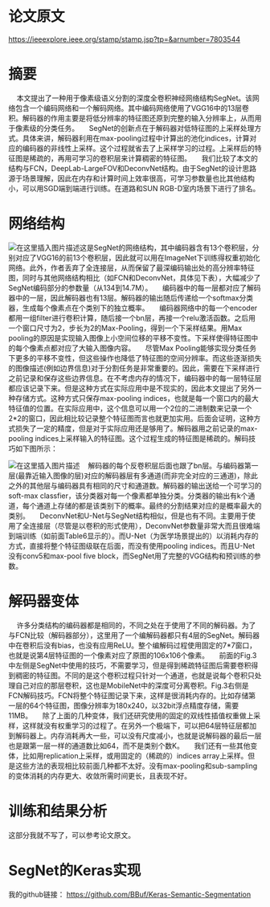 # 论文原文
https://ieeexplore.ieee.org/stamp/stamp.jsp?tp=&arnumber=7803544

# 摘要
$\quad$本文提出了一种用于像素级语义分割的深度全卷积神经网络结构SegNet。该网络包含一个编码网络和一个解码网络。其中编码网络使用了VGG16中的13层卷积。解码器的作用主要是将低分辨率的特征图还原到完整的输入分辨率上，从而用于像素级的分类任务。
$\quad$SegNet的创新点在于解码器对低特征图的上采样处理方式。具体来讲，解码器利用在max-pooling过程中计算出的池化indices，计算对应的编码器的非线性上采样。这个过程就省去了上采样学习的过程。上采样后的特征图是稀疏的，再用可学习的卷积层来计算稠密的特征图。
$\quad$我们比较了本文的结构与FCN，DeepLab-LargeFOV和DeconvNet结构。由于SegNet的设计思路源于场景理解，因此在内存和计算时间上效率很高，可学习参数量也比其他结构小，可以用SGD端到端进行训练。在道路和SUN RGB-D室内场景下进行了排名。

# 网络结构
![在这里插入图片描述](https://img-blog.csdnimg.cn/20190710150139888.png?x-oss-process=image/watermark,type_ZmFuZ3poZW5naGVpdGk,shadow_10,text_aHR0cHM6Ly9ibG9nLmNzZG4ubmV0L2p1c3Rfc29ydA==,size_16,color_FFFFFF,t_70)这是SegNet的网络结构，其中编码器含有13个卷积层，分别对应了VGG16的前13个卷积层，因此就可以用在ImageNet下训练得权重初始化网络。此外，作者丢弃了全连接层，从而保留了最深编码输出处的高分辨率特征图，同时与其他网络结构相比（如FCN和DeconvNet，具体见下表），大幅减少了SegNet编码部分的参数量（从134到14.7M）。
$\quad$编码器中的每一层都对应了解码器中的一层，因此解码器也有13层。解码器的输出随后传递给一个softmax分类器，生成每个像素点在个类别下的独立概率。
$\quad$编码器网络中的每一个encoder都用一组filter进行卷积计算，随后接一个bn层，再接一个relu激活函数。之后用一个窗口尺寸为2，步长为2的Max-Pooling，得到一个下采样结果。用Max pooling的原因是实现输入图像上小空间位移的平移不变性。下采样使得特征图中的每个像素点都对应了大输入图像内容。
$\quad$尽管Max Pooling能够实现分类任务下更多的平移不变性，但这些操作也降低了特征图的空间分辨率。而这些逐渐损失的图像描述(例如边界信息)对于分割任务是非常重要的。因此，需要在下采样进行之前记录和保存这些边界信息。在不考虑内存的情况下，编码器中的每一层特征层都应该记录下来。但是这种方式在实际应用中是不现实的，因此本文提出了另外一种存储方式。这种方式只保存max-pooling indices，也就是每一个窗口内的最大特征值的位置。在实际应用中，这个信息可以用一个2位的二进制数来记录一个2*2的窗口，因此相比较记录整个特征图而言也就更加实用。后面会证明，这种方式损失了一定的精度，但是对于实际应用还是够用了。解码器用之前记录的max-pooling indices上采样输入的特征图。这个过程生成的特征图是稀疏的。解码技巧如下图所示：

![在这里插入图片描述](https://img-blog.csdnimg.cn/20190710152531353.png?x-oss-process=image/watermark,type_ZmFuZ3poZW5naGVpdGk,shadow_10,text_aHR0cHM6Ly9ibG9nLmNzZG4ubmV0L2p1c3Rfc29ydA==,size_16,color_FFFFFF,t_70)$\quad$解码器的每个反卷积层后面也跟了bn层。与编码器第一层(最靠近输入图像的层)对应的解码器层有多通道(而非完全对应的三通道)，除此之外的其他层与编码器具有相同的尺寸和通道数。解码器的输出送给一个可学习的soft-max classfier，该分类器对每一个像素都单独分类。分类器的输出有k个通道，每个通道上存储的都是该类别下的概率。最终的分割结果对应的是概率最大的类别。
$\quad$DeconvNet和U-Net与SegNet结构相似，但是也有不同。主要用于使用了全连接层（尽管是以卷积的形式使用），DeconvNet参数量非常大而且很难端到端训练（如前面Table6显示的）。而U-Net（为医学场景提出的）以消耗内存的方式，直接将整个特征图级联在后面，而没有使用pooling indices。而且U-Net没有conv5和max-pool five block，而SegNet用了完整的VGG结构和预训练的参数。

# 解码器变体
$\quad$许多分类结构的编码器都是相同的，不同之处在于使用了不同的解码器。为了与FCN比较（解码器部分），这里用了一个编解码器都只有4层的SegNet。解码器中在卷积后没有bias，也没有应用ReLU。整个编解码过程使用固定的7*7窗口，也就是说第4层特征图的一个像素对应了原图的106x106个像素。
$\quad$前面的Fig.3中左侧是SegNet中使用的技巧，不需要学习，但是得到稀疏特征图后需要卷积得到稠密的特征图。不同的是这个卷积过程只针对一个通道，也就是说每个卷积只处理自己对应的那层卷积，这也是MobileNet中的深度可分离卷积。Fig.3右侧是FCN解码技巧。FCN将整个特征图记录下来，这样是很消耗内存的。比如存储第一层的64个特征图，图像分辨率为180x240，以32bit浮点精度存储，需要11MB。
$\quad$除了上面的几种变体，我们还研究使用的固定的双线性插值权重做上采样，这样就没有权重学习的过程了。在另外一个极端下，可以把64层特征层都加到解码器上。内存消耗再大一些，可以没有尺度减小，也就是说解码器的最后一层也是跟第一层一样的通道数比如64，而不是类别个数K。
$\quad$我们还有一些其他变体，比如用replication上采样，或用固定的（稀疏的）indices array上采样。但是这些方法的表现相比较前面几种都不太好。没有max-pooling和sub-sampling的变体消耗的内存更大、收敛所需时间更长，且表现不好。

# 训练和结果分析
这部分我就不写了，可以参考论文原文。

# SegNet的Keras实现
我的github链接：
https://github.com/BBuf/Keras-Semantic-Segmentation